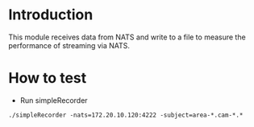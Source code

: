 # Introduction
This module receives data from NATS and write to a file to measure the performance of streaming via NATS.

# How to test
* Run simpleRecorder
```
./simpleRecorder -nats=172.20.10.120:4222 -subject=area-*.cam-*.*
```
